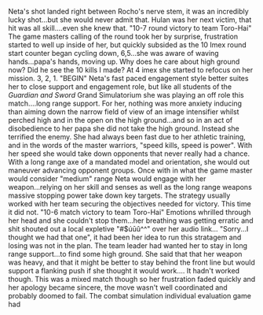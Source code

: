 Neta's shot landed right between Rocho's nerve stem, it was an incredibly lucky shot...but she would never admit that. Hulan was her next victim, that hit was all skill....even she knew that. "10-7 round victory to team Toro-Hai" The game masters calling of the round took her by surprise, frustration started to well up inside of her, but quickly subsided as the 10 Imex round start counter began cycling down, 6,5...she was aware of waving hands...papa's hands, moving up. Why does he care about high ground now? Did he see the 10 kills I made? At 4 imex she started to refocus on her mission. 3, 2, 1. "BEGIN" Neta's fast paced engagement style better suites her to close support and engagement role, but like all students of the _Guardian and Sword_ Grand Simulatorium she was playing an off role this match....long range support. For her, nothing was more anxiety inducing than aiming down the narrow field of view of an image intensifier whilst perched high and in the open on the high ground...and so in an act of disobedience to her papa she did not take the high ground. Instead she terrified the enemy. She had always been fast due to her athletic training, and in the words of the master warriors, "speed kills, speed is power". With her speed she would take down opponents that never really had a chance. With a long range axe of a mandated model and orientation, she would out maneuver advancing opponent groups. Once with in what the game master would consider "medium" range Neta would engage with her weapon...relying on her skill and senses as well as the long range weapons massive stopping power take down key targets. The strategy usually worked with her team securing the objectives needed for victory. This time it did not. "10-6 match victory to team Toro-Hai" Emotions whrilled through her head and she couldn't stop them...her breathing was getting erratic and shit shouted out a local expletive "#$úūû^^" over her audio link... "Sorry...I thought we had that one", it had been her idea to run this stratagem and losing was not in the plan. The team leader had wanted her to stay in long range support...to find some high ground. She said that that her weapon was heavy, and that it might be better to stay behind the front line but would support a flanking push if she thought it would work.... It hadn't worked though. This was a mixed match though so her frustration faded quickly and her apology became sincere, the move wasn't well coordinated and probably doomed to fail. The combat simulation individual evaluation game had 
